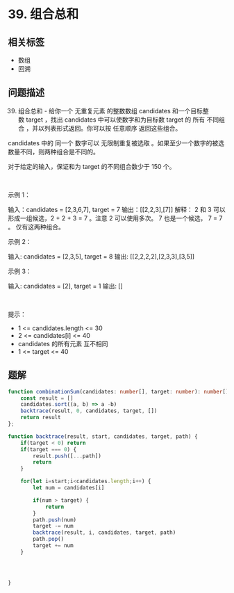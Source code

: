 
# 39. 组合总和

## 相关标签

- 数组
- 回溯

## 问题描述 

39. 组合总和 - 给你一个 无重复元素 的整数数组 candidates 和一个目标整数 target ，找出 candidates 中可以使数字和为目标数 target 的 所有 不同组合 ，并以列表形式返回。你可以按 任意顺序 返回这些组合。

candidates 中的 同一个 数字可以 无限制重复被选取 。如果至少一个数字的被选数量不同，则两种组合是不同的。 

对于给定的输入，保证和为 target 的不同组合数少于 150 个。

 

示例 1：


输入：candidates = [2,3,6,7], target = 7
输出：[[2,2,3],[7]]
解释：
2 和 3 可以形成一组候选，2 + 2 + 3 = 7 。注意 2 可以使用多次。
7 也是一个候选， 7 = 7 。
仅有这两种组合。

示例 2：


输入: candidates = [2,3,5], target = 8
输出: [[2,2,2,2],[2,3,3],[3,5]]

示例 3：


输入: candidates = [2], target = 1
输出: []


 

提示：

 * 1 <= candidates.length <= 30
 * 2 <= candidates[i] <= 40
 * candidates 的所有元素 互不相同
 * 1 <= target <= 40

## 题解


```ts
function combinationSum(candidates: number[], target: number): number[][] {
    const result = []
    candidates.sort((a, b) => a -b)
    backtrace(result, 0, candidates, target, [])
    return result
};

function backtrace(result, start, candidates, target, path) {
    if(target < 0) return 
    if(target === 0) {
        result.push([...path])
        return 
    }

    for(let i=start;i<candidates.length;i++) {
        let num = candidates[i]

        if(num > target) {
            return 
        }
        path.push(num)
        target -= num
        backtrace(result, i, candidates, target, path)
        path.pop()
        target += num
    }




}
````